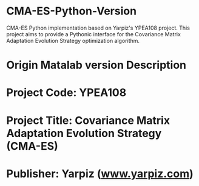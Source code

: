 # CMA-ES-Python-Version
CMA-ES Python implementation based on Yarpiz's YPEA108 project. This project aims to provide a Pythonic interface for the Covariance Matrix Adaptation Evolution Strategy optimization algorithm.

# Origin Matalab version Description
# Project Code: YPEA108
# Project Title: Covariance Matrix Adaptation Evolution Strategy (CMA-ES)
# Publisher: Yarpiz (www.yarpiz.com)

